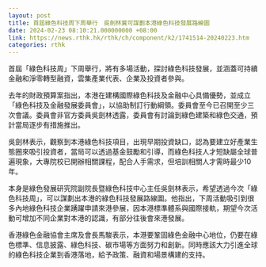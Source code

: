 ```yaml
---
layout: post
title: 首屆綠色科技周下周舉行　吳劍林冀可謀劃本港綠色科技發展路線圖
date: 2024-02-23 08:10:21.000000000 +08:00
link: https://news.rthk.hk/rthk/ch/component/k2/1741514-20240223.htm
categories: rthk
---
```


首屆「綠色科技周」下周舉行，將有多場活動，探討綠色科技發展，並涵蓋可持續金融和淨零轉型融資，雲集產業代表、企業及投資者參與。

去年的財政預算案指出，本港在建構國際綠色科技及金融中心具備優勢，並成立「綠色科技及金融發展委員會」，以協助制訂行動綱領。委員會至今已召開至少三次會議。委員會非官方委員吳劍林透露，委員會有討論到綠色建築和綠色交通，預計當局逐步有措施推出。

吳劍林表示，觀察到本港綠色科技項目，出現早期投資缺口，認為要建立好產業生態圈來吸引投資者，當局可以透過基金鼓勵和引導，而綠色科技人才短缺屬全球普遍現象，大專院校已開辦相關課程，配合人手需求，但培訓相關人才需時最少10年。

本身是綠色發展研究院副院長暨綠色科技中心主任吳劍林表示，希望透過今次「綠色科技周」，可以謀劃出本港的綠色科技發展路線圖。他指出，下周活動吸引到很多內地綠色科技企業踴躍申請來港參展，因本港標準體系與國際接軌，期望今次活動可增加不同企業對本港的認識，有部分往後會來港發展。

香港綠色金融協會主席及會長馬駿表示，本港要鞏固綠色金融中心地位，仍要在綠色標準、信息披露、綠色科技、碳市場等方面努力和創新。同時應該大力引進全球的綠色科技企業到香港落地，給予政策、融資和場景構建的支持。

